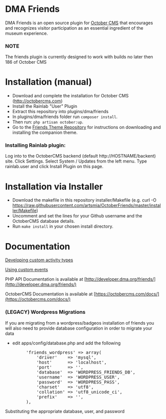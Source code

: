 DMA Friends
==============

DMA Friends is an open source plugin for [October CMS](http://octobercms.com) that encourages and recognizes visitor participation as an essential ingredient of the museum experience. 


### NOTE
The friends plugin is currently designed to work with builds no later then 186 of October CMS

# Installation (manual)

* Download and complete the installation for October CMS (http://octobercms.com)
* Install the Rainlab "User" Plugin
* Extract this repository into plugins/dma/friends
* In plugins/dma/friends folder run `composer install`. 
* Then run: `php artisan october:up`.
* Go to the [Friends Theme Repository](https://github.com/DallasMuseumArt/OctoberFriendsTheme) for instructions on downloading and installing the companion theme.

### Installing Rainlab plugin:
Log into to the OctoberCMS backend (default http://HOSTNAME/backent) site.
Click Settings.
Select System / Updates from the left menu.
Type rainlab.user and click Install Plugin on this page.

# Installation via Installer
* Download the makefile in this repository installer/Makefile (e.g. curl -O https://raw.githubusercontent.com/artsmia/OctoberFriends/master/installer/Makefile)
* Uncomment and set the lines for your Github username and the OctoberCMS database details.
* Run `make install` in your chosen install directory.


# Documentation

[Developing custom activity types](docs/ACTIVITY-TYPES.md)

[Using custom events](docs/EVENTS.md) 

PHP API Documentation is available at [http://developer.dma.org/friends/](http://developer.dma.org/friends/)

OctoberCMS Documentation is available at [https://octobercms.com/docs/](https://octobercms.com/docs/)


### (LEGACY) Wordpress Migrations

If you are migrating from a wordpress/badgeos installation of friends you will also
need to provide database configuration in order to migrate your data

* edit apps/config/database.php and add the following
<pre>
        'friends_wordpress' => array(
            'driver'    => 'mysql',
            'host'      => 'localhost',
            'port'      => '', 
            'database'  => 'WORDPRESS_FRIENDS_DB',
            'username'  => 'WORDPRESS_USER',
            'password'  => 'WORDPRESS_PASS',
            'charset'   => 'utf8',
            'collation' => 'utf8_unicode_ci',
            'prefix'    => '', 
        ), 
</pre>
Substituting the appropriate database, user, and password
